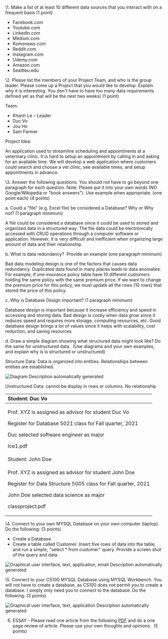 ﻿\1. Make a list of at least 10 different data sources that you interact with on a frequent basis (1 point)

- Facebook.com
- Youtube.com
- Linkedln.com
- Medium.com
- Komonews.com
- Reddit.com
- Instagram.com
- Udemy.com
- Amazon.com
- Seattleu.edu


\2. Please list the members of your Project Team, and who is the group leader. Please come up a Project that you would like to develop. Explain why it is interesting. You don't have to have too many data requirements defined yet as that will be the next two weeks) (1 point)

Team:

- Khanh Le – Leader
- Duc Vo
- Jou Ho
- Sam Farmer

Project Idea:

An application used to streamline scheduling and appointments at a veterinary clinic. 
It is hard to setup an appointment by calling in and asking for an available time. We will develop a web application where customers could search and choose a vet clinic, see available times, and setup appointments in advance.

\3. Answer the following questions. You should not have to go beyond one paragraph for each question. Note: Please put it into your own words (NO Google/Wikipedia or "book answers"). Use example when appropriate. (one point each) (4 points)

a. Could a "file" (e.g. Excel file) be considered a Database? Why or Why not? (1 paragraph minimum)

A file could be considered a database since it could be used to stored and organized data in a structured way. The file data could be electronically accessed with CRUD operations through a computer software or application. However, it is very difficult and inefficient when organizing large amount of data and their relationship.



b. What is data redundancy?  Provide an example (one paragraph minimum)

Bad data modeling design is one of the factors that causes data redundancy. Duplicated data found in many places leads to data anomalies. For example, if one insurance policy table have 10 different customers holding the same policy with the same premium price. If we want to change the premium price for this policy, we must update all the rows (10 rows) that stored the price of this policy.

c. Why is Database Design important? (1 paragraph minimum)

Database design is important because it increase efficiency and speed in accessing and storing data. Bad design is costly when data grow since it reduces speed and requires more storage, computing resources, etc. Good database design brings a lot of values since it helps with scalability, cost reduction, and saving resources

d. Draw a simple diagram showing what structured data might look like? Do the same for unstructured data.  (Use diagrams and your own examples, and explain why is is structured or unstructured)

Structure Data: Data is organized into entities. Relationships between entities are established. 

![Diagram Description automatically generated](static/74d38c19-9fa1-447b-a5c4-579bfc85a304.001.png)

Unstructured Data: cannot be display in rows or columns. No relationship

|Student: Duc Vo|
| :- |
|<p>Prof. XYZ is assigned as advisor for student Duc Vo</p><p>Register for Database 5021 class for Fall quarter, 2021</p><p>Duc selected software engineer as major</p><p>Ice1.pdf</p>|
|Student: John Doe|
|<p>Prof. XYZ is assigned as advisor for student John Doe</p><p>Register for Data Structure 5005 class for Fall quarter, 2021</p><p>John Doe selected data science as major</p><p>classproject.pdf</p>|
\4. Connect to your own MYSQL Database on your own computer (laptop). Do the following: (3 points)

- Create a Database
- Create a table called Customer. Insert five rows of data into the table, and run a simple, "select \* from customer" query. Provide a screen shot of the query and data.

![Graphical user interface, text, application, email Description automatically generated](static/74d38c19-9fa1-447b-a5c4-579bfc85a304.002.png)

\5. Connect to your CS100 MYSQL Database using MYSQL Workbench. You will not have to create a database, as CS100 does not permit you to create a database. I simply only need you to connect to the database. Do the following: (3 points)

![Graphical user interface, text, application Description automatically generated](static/74d38c19-9fa1-447b-a5c4-579bfc85a304.003.png)

6. ESSAY - Please read one article from the following [PDF](https://seattleu.instructure.com/courses/1599389/files/67270183/preview "EconomistData.pdf") and do a one page review of article. Please use your own thoughts and opinions.  (5 points)

